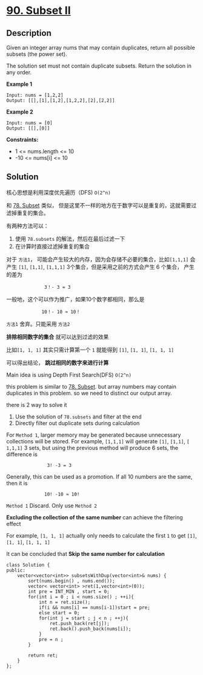 # [90. Subset II](https://leetcode.com/problems/subsets-ii/)

## Description
Given an integer array nums that may contain duplicates, return all possible subsets (the power set).

The solution set must not contain duplicate subsets. Return the solution in any order.

**Example 1**
```
Input: nums = [1,2,2]
Output: [[],[1],[1,2],[1,2,2],[2],[2,2]]
```

**Example 2**
```
Input: nums = [0]
Output: [[],[0]]
```

**Constraints:**

- 1 <= nums.length <= 10
- -10 <= nums[i] <= 10

## Solution

核心思想是利用深度优先遍历（DFS)   `O(2^n)`

和   [78. Subset](https://leetcode.com/problems/subsets/)  类似， 但是这里不一样的地方在于数字可以是重复的，这就需要过滤掉重复的集合。

有两种方法可以：

1. 使用 `78.subsets` 的解法，然后在最后过滤一下
2. 在计算时直接过滤掉重复的集合

对于 `方法1`， 可能会产生较大的内存，因为会存储不必要的集合，比如`[1,1,1]` 会产生 `[1]`, `[1,1]`, `[1,1,1]` 3个集合，但是采用之前的方式会产生 6 个集合， 产生的差为

                  3！- 3 = 3

一般地，这个可以作为推广，如果10个数字都相同，那么是      

                 10！- 10 ≈ 10！

`方法1` 舍弃。只能采用 `方法2`

**排除相同数字的集合** 就可以达到过滤的效果

比如`[1, 1, 1]` 其实只需计算第一个  `1` 就能得到
`[1]`, `[1, 1]`, `[1, 1, 1]` 

可以得出结论， **跳过相同的数字来进行计算**





Main idea is using Depth First Search(DFS) `O(2^n)`

this problem is similar to [78. Subset](https://leetcode.com/problems/subsets/).
but array numbers may contain duplicates in this problem. so we need to distinct our output array.

there is 2 way to solve it

1. Use the solution of `78.subsets` and filter at the end
2. Directly filter out duplicate sets during calculation

For `Method 1`, larger memory may be generated because unnecessary collections will be stored. For example, `[1,1,1]` will generate `[1]`, `[1,1]`, `[ 1,1,1]` 3 sets, but using the previous method will produce 6 sets, the difference is

                   3! -3 = 3

Generally, this can be used as a promotion. If all 10 numbers are the same, then it is

                  10! -10 ≈ 10!

`Method 1` Discard. Only use `Method 2`

**Excluding the collection of the same number** can achieve the filtering effect

For example, `[1, 1, 1]` actually only needs to calculate the first `1` to get
`[1]`, `[1, 1]`, `[1, 1, 1]`

It can be concluded that **Skip the same number for calculation**


```
class Solution {
public:
    vector<vector<int>> subsetsWithDup(vector<int>& nums) {
        sort(nums.begin() , nums.end());
        vector< vector<int> >ret(1,vector<int>(0));
        int pre = INT_MIN , start = 0;
        for(int i = 0 ; i < nums.size() ; ++i){           
            int n = ret.size();
            if(i && nums[i] == nums[i-1])start = pre;
            else start = 0;         
            for(int j = start ; j < n ; ++j){
                ret.push_back(ret[j]);
                ret.back().push_back(nums[i]);
            }
            pre = n ;                              
        }
        
        return ret;
    }
};
```






